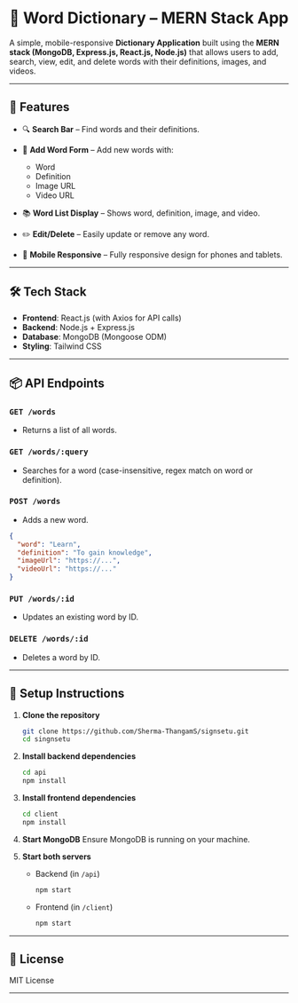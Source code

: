 # 📘 Word Dictionary – MERN Stack App

A simple, mobile-responsive **Dictionary Application** built using the **MERN stack (MongoDB, Express.js, React.js, Node.js)** that allows users to add, search, view, edit, and delete words with their definitions, images, and videos.

---

## 🚀 Features

- 🔍 **Search Bar** – Find words and their definitions.
- 📝 **Add Word Form** – Add new words with:

  - Word
  - Definition
  - Image URL
  - Video URL

- 📚 **Word List Display** – Shows word, definition, image, and video.
- ✏️ **Edit/Delete** – Easily update or remove any word.
- 📱 **Mobile Responsive** – Fully responsive design for phones and tablets.

---

## 🛠 Tech Stack

- **Frontend**: React.js (with Axios for API calls)
- **Backend**: Node.js + Express.js
- **Database**: MongoDB (Mongoose ODM)
- **Styling**: Tailwind CSS

---

## 📦 API Endpoints

### `GET /words`

- Returns a list of all words.

### `GET /words/:query`

- Searches for a word (case-insensitive, regex match on word or definition).

### `POST /words`

- Adds a new word.

```json
{
  "word": "Learn",
  "definition": "To gain knowledge",
  "imageUrl": "https://...",
  "videoUrl": "https://..."
}
```

### `PUT /words/:id`

- Updates an existing word by ID.

### `DELETE /words/:id`

- Deletes a word by ID.

---

## 🔧 Setup Instructions

1. **Clone the repository**

   ```bash
   git clone https://github.com/Sherma-ThangamS/signsetu.git
   cd singnsetu
   ```

2. **Install backend dependencies**

   ```bash
   cd api
   npm install
   ```

3. **Install frontend dependencies**

   ```bash
   cd client
   npm install
   ```

4. **Start MongoDB**
   Ensure MongoDB is running on your machine.

5. **Start both servers**

   - Backend (in `/api`)

     ```bash
     npm start
     ```

   - Frontend (in `/client`)

     ```bash
     npm start
     ```

---

## 📄 License

MIT License

---
